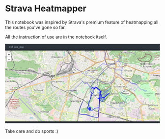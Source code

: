 # Strava Heatmapper

This notebook was inspired by Strava's premium feature of heatmapping all the routes you've gone so far. 

All the instruction of use are in the notebook itself.

![Screenshot](screenshot.png)

Take care and do sports	:)
